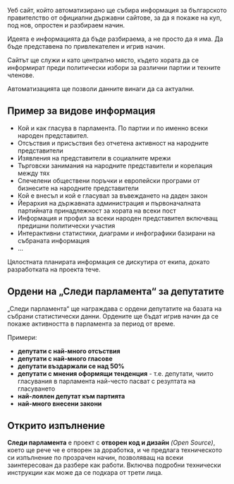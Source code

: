Уеб сайт, който автоматизирано ще събира информация за българското правителство от официални държавни сайтове, за да я покаже на куп, под нов, опростен и разбираем начин.

Идеята е информацията да бъде разбираема, а не просто да я има. Да бъде представена по привлекателен и игрив начин.

Сайтът ще служи и като централно място, където хората да се информират преди политически избори за различни партии и техните членове.

Автоматизацията ще позволи данните винаги да са актуални.

## Пример за видове информация

- Кой и как гласува в парламента. По партии и по именно всеки народен представител.
- Отсъствия и присъствия без отчетена активност на народните представители
- Изявления на представители в социалните мрежи
- Търговски занимания на народните представители и корелация между тях
- Спечелени обществени поръчки и европейски програми от бизнесите на народните представители
- Кой е внесъл и кой е гласувал за въвеждането на даден закон
- Йерархия на държавната администрация и първоначалната партийната принадлежност за хората на всеки пост
- Информация и профил за всеки народен представител включващ предишни политически участия
- Интерактивни статистики, диаграми и инфографики базирани на събраната информация
- ...

Цялостната планирата информация се дискутира от екипа, докато разработката на проекта тече.

## Ордени на „Следи парламента“ за депутатите
„Следи парламента“ ще награждава с ордени депутатите на базата на събрани статистически данни. Ордените ще бъдат игрив начин да се покаже активността в парламента за период от време.

Примери:

  - **депутати с най-много отсъствия**
  - **депутати с най-много гласове**
  - **депутати въздаржали се над 50%**
  - **депутати с мнения оформящи тенденция**  - т.е. депутати, чиито гласувания в парламента най-често пасват с резултата на гласуването
  - **най-лоялен депутат към партията**
  - **най-много внесени закони**

## Открито изпълнение

__Следи парламента__ е проект с __отворен код и дизайн__ _(Open Source)_, което ще рече че е отворен за доработка, и че предлага техническото си изпълнение по прозрачен начин, позволяващ на всеки заинтересован да разбере как работи. Включва подробни технически инструкции как може да се подкара от трети лица.
